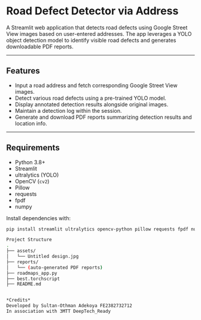 # Road Defect Detector via Address

A Streamlit web application that detects road defects using Google Street View images based on user-entered addresses. The app leverages a YOLO object detection model to identify visible road defects and generates downloadable PDF reports.

---

## Features

- Input a road address and fetch corresponding Google Street View images.
- Detect various road defects using a pre-trained YOLO model.
- Display annotated detection results alongside original images.
- Maintain a detection log within the session.
- Generate and download PDF reports summarizing detection results and location info.

---

## Requirements

- Python 3.8+
- Streamlit
- ultralytics (YOLO)
- OpenCV (`cv2`)
- Pillow
- requests
- fpdf
- numpy

Install dependencies with:

```bash
pip install streamlit ultralytics opencv-python pillow requests fpdf numpy

Project Structure
.
├── assets/
│   └── Untitled design.jpg
├── reports/
│   └── (auto-generated PDF reports)
├── roadmaps_app.py
├── best.torchscript
├── README.md


*Credits*
Developed by Sultan-Othman Adekoya FE2382732712
In association with 3MTT DeepTech_Ready 
